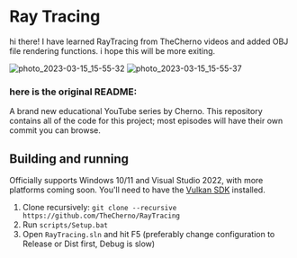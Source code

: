 # Ray Tracing

hi there! I have learned RayTracing from TheCherno videos and added OBJ file rendering functions.
i hope this will be more exiting.

![photo_2023-03-15_15-55-32](https://user-images.githubusercontent.com/123894019/225689963-22f09501-bad8-4924-be5e-c7c2758a00a4.jpg)
![photo_2023-03-15_15-55-37](https://user-images.githubusercontent.com/123894019/225689973-af6533a4-5a44-498d-a23c-4dd9b9ad5b3b.jpg)

### here is the original README:

A brand new educational YouTube series by Cherno. This repository contains all of the code for this project; most episodes will have their own commit you can browse.

## Building and running
Officially supports Windows 10/11 and Visual Studio 2022, with more platforms coming soon. You'll need to have the [Vulkan SDK](https://vulkan.lunarg.com/) installed.

1. Clone recursively: `git clone --recursive https://github.com/TheCherno/RayTracing`
2. Run `scripts/Setup.bat`
3. Open `RayTracing.sln` and hit F5 (preferably change configuration to Release or Dist first, Debug is slow)
